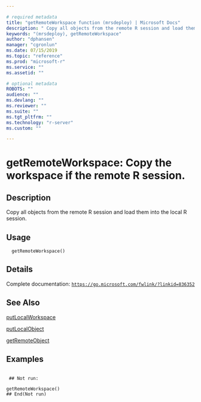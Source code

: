 ```yaml
--- 

# required metadata 
title: "getRemoteWorkspace function (mrsdeploy) | Microsoft Docs" 
description: " Copy all objects from the remote R session and load them into the local R session. " 
keywords: "(mrsdeploy), getRemoteWorkspace" 
author: "dphansen" 
manager: "cgronlun" 
ms.date: 07/15/2019
ms.topic: "reference" 
ms.prod: "microsoft-r" 
ms.service: "" 
ms.assetid: "" 

# optional metadata 
ROBOTS: "" 
audience: "" 
ms.devlang: "" 
ms.reviewer: "" 
ms.suite: "" 
ms.tgt_pltfrm: "" 
ms.technology: "r-server" 
ms.custom: "" 

--- 
```





 # getRemoteWorkspace: Copy the workspace if the remote R session. 
 ## Description

Copy all objects from the remote R session and load them into the local R session.


 ## Usage

```   
  getRemoteWorkspace()

```

 ## Details

Complete documentation: [`https://go.microsoft.com/fwlink/?linkid=836352`](https://go.microsoft.com/fwlink/?linkid=836352)



 ## See Also

[putLocalWorkspace](putLocalWorkspace.md)

[putLocalObject](putLocalObject.md)

[getRemoteObject](getRemoteObject.md)

 ## Examples

 ```

  ## Not run:

getRemoteWorkspace()
 ## End(Not run) 
```

